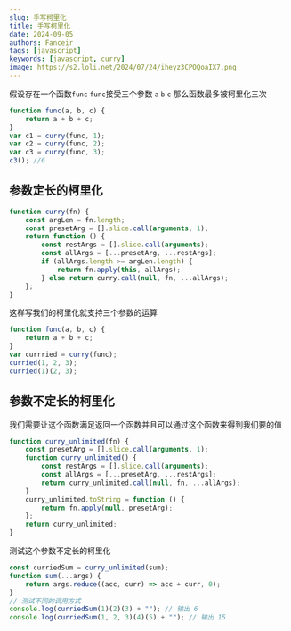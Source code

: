 ```yaml
---
slug: 手写柯里化
title: 手写柯里化
date: 2024-09-05
authors: Fanceir
tags: [javascript]
keywords: [javascript, curry]
image: https://s2.loli.net/2024/07/24/iheyz3CPOQoaIX7.png
---
```


假设存在一个函数`func` `func`接受三个参数 `a` `b` `c` 那么函数最多被柯里化三次

```javascript
function func(a, b, c) {
    return a + b + c;
}
var c1 = curry(func, 1);
var c2 = curry(func, 2);
var c3 = curry(func, 3);
c3(); //6
```

## 参数定长的柯里化

```javascript
function curry(fn) {
    const argLen = fn.length;
    const presetArg = [].slice.call(arguments, 1);
    return function () {
        const restArgs = [].slice.call(arguments);
        const allArgs = [...presetArg, ...restArgs];
        if (allArgs.length >= argLen.length) {
            return fn.apply(this, allArgs);
        } else return curry.call(null, fn, ...allArgs);
    };
}
```

这样写我们的柯里化就支持三个参数的运算

```javascript
function func(a, b, c) {
    return a + b + c;
}
var currried = curry(func);
curried(1, 2, 3);
curried(1)(2, 3);
```

## 参数不定长的柯里化

我们需要让这个函数满足返回一个函数并且可以通过这个函数来得到我们要的值

```javascript
function curry_unlimited(fn) {
    const presetArg = [].slice.call(arguments, 1);
    function curry_unlimited() {
        const restArgs = [].slice.call(arguments);
        const allArgs = [...presetArg, ...restArgs];
        return curry_unlimited.call(null, fn, ...allArgs);
    }
    curry_unlimited.toString = function () {
        return fn.apply(null, presetArg);
    };
    return curry_unlimited;
}
```

测试这个参数不定长的柯里化

```javascript
const curriedSum = curry_unlimited(sum);
function sum(...args) {
    return args.reduce((acc, curr) => acc + curr, 0);
}
// 测试不同的调用方式
console.log(curriedSum(1)(2)(3) + ""); // 输出 6
console.log(curriedSum(1, 2, 3)(4)(5) + ""); // 输出 15
```
